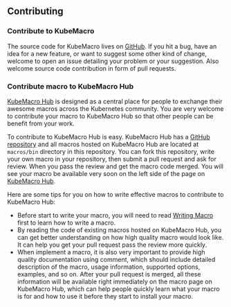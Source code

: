 ## Contributing

### Contribute to KubeMacro

The source code for KubeMacro lives on [GitHub](https://github.com/morningspace/kubemacro). If you hit a bug, have an idea for a new feature, or want to suggest some other kind of change, welcome to open an issue detailing your problem or your suggestion. Also welcome source code contribution in form of pull requests.

### Contribute macro to KubeMacro Hub

[KubeMacro Hub](https://morningspace.github.io/kubemacro-hub/) is designed as a central place for people to exchange their awesome macros across the Kubernetes community. You are very welcome to contribute your macro to KubeMacro Hub so that other people can be benefit from your work.

To contribute to KubeMacro Hub is easy. KubeMacro Hub has a [GitHub repository](http://github.com/morningspace/kubemacro-hub) and all macros hosted on KubeMacro Hub are located at `macros/bin` directory in this repository. You can fork this repository, write your own macro in your repository, then submit a pull request and ask for review. When you pass the review and get the macro code merged. You will see your macro be available very soon on the left side of the page on [KubeMacro Hub](https://morningspace.github.io/kubemacro-hub/).

Here are some tips for you on how to write effective macros to contribute to KubeMacro Hub:
* Before start to write your macro, you will need to read [Writing Macro](writing-macro.md) first to learn how to write a macro.
* By reading the code of existing macros hosted on KubeMacro Hub, you can get better understanding on how high quality macro would look like. It can help you get your pull request pass the review more quickly.
* When implement a macro, it is also very important to provide high quality documentation using comment, which should include detailed description of the macro, usage information, supported options, examples, and so on. After your pull request is merged, all these information will be available right immediately on the macro page on KubeMacro Hub, which can help people quickly learn what your macro is for and how to use it before they start to install your macro.